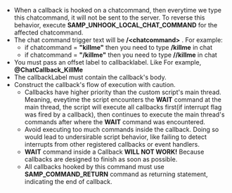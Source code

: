 * When a callback is hooked on a chatcommand, then everytime we type this chatcommand, it will not be sent to the server. To reverse this behavior, execute **SAMP_UNHOOK_LOCAL_CHAT_COMMAND** for the affected chatcommand.
* The chat command trigger text will be **/\<chatcommand\>** . For example:
  * if chatcommand = **"killme"** then you need to type **/killme** in chat
  * if chatcommand = **"/killme"** then you need to type **//killme** in chat
* You must pass an offset label to callbacklabel. Like For example, **@ChatCallback_KillMe**
* The callbackLabel must contain the callback's body.
* Construct the callback's flow of execution with caution.
  * Callbacks have higher priority than the custom script's main thread. Meaning, eveytime the script encounters the **WAIT** command at the main thread, the script will execute all callbacks first(if interrupt flag was fired by a callback), then continues to execute the main thread's commands after where the **WAIT** command was encountered.
  * Avoid executing too much commands inside the callback. Doing so would lead to undersirable script behavior, like failing to detect interrupts from other registered callbacks or event handlers.
  * **WAIT** command inside a Callback **WILL NOT WORK!** Because callbacks are designed to finish as soon as possible.
  * All callbacks hooked by this command must use **SAMP_COMMAND_RETURN** command as returning statement, indicating the end of callback.